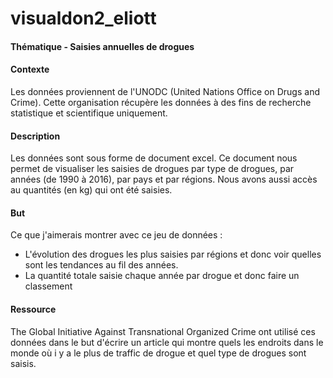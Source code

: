 # visualdon2_eliott
#### Thématique - Saisies annuelles de drogues
#### Contexte
Les données proviennent de l'UNODC (United Nations Office on Drugs and Crime). Cette organisation récupère les données à des fins de recherche statistique et scientifique uniquement.
#### Description
Les données sont sous forme de document excel. Ce document nous permet de visualiser les saisies de drogues par type de drogues, par années (de 1990 à 2016), par pays et par régions. Nous avons aussi accès au quantités (en kg) qui ont été saisies.
#### But
Ce que j'aimerais montrer avec ce jeu de données : 
- L'évolution des drogues les plus saisies par régions et donc voir quelles sont les tendances au fil des années.
- La quantité totale saisie chaque année par drogue et donc faire un classement
#### Ressource
The Global Initiative Against Transnational Organized Crime ont utilisé ces données dans le but d'écrire un article qui montre quels les endroits dans le monde où i y a le plus de traffic de drogue et quel type de drogues sont saisis. 
